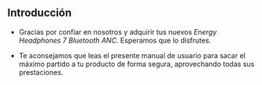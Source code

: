 ## Introducción

*	Gracias por confiar en nosotros y adquirir tus nuevos *Energy Headphones 7 Bluetooth ANC*. Esperamos que lo disfrutes.

* Te aconsejamos que leas el presente manual de usuario para sacar el máximo partido a tu producto de forma segura, aprovechando todas sus prestaciones.



